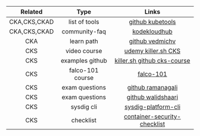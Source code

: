 |  Related     | Type                   |                                   Links                                  |
|:------------:|:----------------------:|:-----------------------------------------------------------------------:|
|     CKA,CKS,CKAD     | list of tools          | [github kubetools](https://github.com/collabnix/kubetools)            |
|     CKA,CKS,CKAD     | community-faq          | [kodekloudhub](https://github.com/kodekloudhub/community-faq)         |
|     CKA     | learn path             | [github vedmichv](https://github.com/vedmichv/CKA-learn-path/)        |
|     CKS     | video course           | [udemy killer.sh CKS](https://www.udemy.com/course/certified-kubernetes-security-specialist/) |
|     CKS     | examples github        | [killer.sh github cks-course](https://github.com/killer-sh/cks-course-environment) |
|     CKS     | falco-101 course       | [falco-101](https://learn.sysdig.com/falco-101)                       |
|     CKS     | exam questions         | [github ramanagali](https://github.com/ramanagali/Interview_Guide/blob/main/CKS_Preparation_Guide.md) |
|     CKS     | exam questions         | [github walidshaari](https://github.com/walidshaari/Certified-Kubernetes-Security-Specialist) |
|     CKS     | sysdig cli             | [sysdig-platform-cli](https://sysdiglabs.github.io/sysdig-platform-cli/) |
|     CKS     | checklist              | [container-security-checklist](https://github.com/krol3/container-security-checklist#secure-the-container-registry) |
